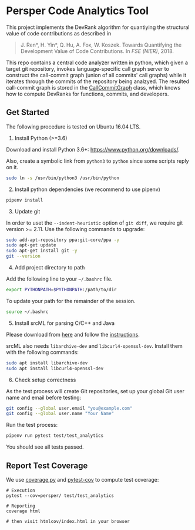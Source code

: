 # Persper Code Analytics Tool

This project implements the DevRank algorithm for quantiying the structural value of code contributions as described in

> J. Ren\*, H. Yin\*, Q. Hu, A. Fox, W. Koszek. Towards Quantifying the Development Value of Code Contributions. In *FSE (NIER)*, 2018. 

This repo contains a central code analyzer written in python, which given a target git repository, invokes language-specific call graph server to construct the call-commit graph (union of all commits' call graphs) while it iterates through the commits of the repository being analzyed. The resulted call-commit graph is stored in the [CallCommitGraph](/persper/analytics/call_commit_graph.py) class, which knows how to compute DevRanks for functions, commits, and developers.

## Get Started

The following procedure is tested on Ubuntu 16.04 LTS.

1. Install Python (>=3.6)

Download and install Python 3.6+: <https://www.python.org/downloads/>.

Also, create a symbolic link from `python3` to `python` since some scripts reply on it.
```sh
sudo ln -s /usr/bin/python3 /usr/bin/python
```

2. Install python dependencies (we recommend to use pipenv)

```sh
pipenv install
```

3. Update git

In order to uset the `--indent-heuristic` option of `git diff`, we require git version >= 2.11. Use the following commands to upgrade:

```sh
sudo add-apt-repository ppa:git-core/ppa -y
sudo apt-get update
sudo apt-get install git -y
git --version
```

4. Add project directory to path

Add the following line to your `~/.bashrc` file.

```sh
export PYTHONPATH=$PYTHONPATH:/path/to/dir
```

To update your path for the remainder of the session.
```sh
source ~/.bashrc
```

5. Install srcML for parsing C/C++ and Java

Please download from [here](https://www.srcml.org/#download) and follow the [instructions](http://131.123.42.38/lmcrs/beta/README).

srcML also needs `libarchive-dev` and `libcurl4-openssl-dev`. Install them with the following commands:

```sh
sudo apt install libarchive-dev
sudo apt install libcurl4-openssl-dev
```

6. Check setup correctness

As the test process will create Git repositories, set up your global Git user name and email before testing:
```sh
git config --global user.email "you@example.com"
git config --global user.name "Your Name"
```

Run the test process:
```sh
pipenv run pytest test/test_analytics
```

You should see all tests passed.

## Report Test Coverage

We use [coverage.py](https://coverage.readthedocs.io/) and [pytest-cov](https://pytest-cov.readthedocs.io/en/latest/) to compute test coverage:

```
# Execution
pytest --cov=persper/ test/test_analytics

# Reporting
coverage html

# then visit htmlcov/index.html in your browser
```

